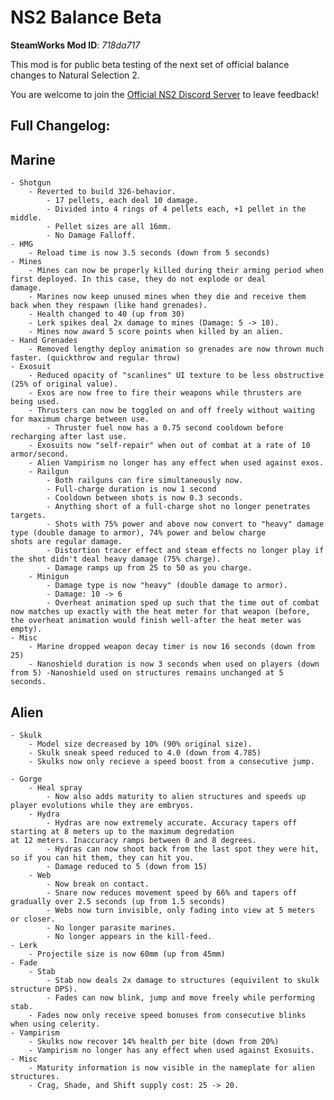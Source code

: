 # NS2 Balance Beta
**SteamWorks Mod ID**: *718da717*

This mod is for public beta testing of the next set of official balance changes to Natural Selection 2.

You are welcome to join the [Official NS2 Discord Server](discord.gg/ns2) to leave feedback!


## Full Changelog:
## Marine
    - Shotgun
        - Reverted to build 326-behavior.
            - 17 pellets, each deal 10 damage.
            - Divided into 4 rings of 4 pellets each, +1 pellet in the middle.
            - Pellet sizes are all 16mm.
            - No Damage Falloff.
    - HMG
        - Reload time is now 3.5 seconds (down from 5 seconds)
    - Mines
        - Mines can now be properly killed during their arming period when first deployed. In this case, they do not explode or deal               damage.
        - Marines now keep unused mines when they die and receive them back when they respawn (like hand grenades).
        - Health changed to 40 (up from 30)
        - Lerk spikes deal 2x damage to mines (Damage: 5 -> 10).
        - Mines now award 5 score points when killed by an alien.
    - Hand Grenades
        - Removed lengthy deploy animation so grenades are now thrown much faster. (quickthrow and regular throw)
    - Exosuit
        - Reduced opacity of "scanlines" UI texture to be less obstructive (25% of original value).
        - Exos are now free to fire their weapons while thrusters are being used.
        - Thrusters can now be toggled on and off freely without waiting for maximum charge between use.
            - Thruster fuel now has a 0.75 second cooldown before recharging after last use.
        - Exosuits now "self-repair" when out of combat at a rate of 10 armor/second.
        - Alien Vampirism no longer has any effect when used against exos.
        - Railgun
            - Both railguns can fire simultaneously now.
            - Full-charge duration is now 1 second
            - Cooldown between shots is now 0.3 seconds.
            - Anything short of a full-charge shot no longer penetrates targets.
            - Shots with 75% power and above now convert to "heavy" damage type (double damage to armor), 74% power and below charge                   shots are regular damage.
            - Distortion tracer effect and steam effects no longer play if the shot didn't deal heavy damage (75% charge).
            - Damage ramps up from 25 to 50 as you charge.
        - Minigun
            - Damage type is now "heavy" (double damage to armor).
            - Damage: 10 -> 6
            - Overheat animation sped up such that the time out of combat now matches up exactly with the heat meter for that weapon (before, the overheat animation would finish well-after the heat meter was empty).
    - Misc
        - Marine dropped weapon decay timer is now 16 seconds (down from 25)
        - Nanoshield duration is now 3 seconds when used on players (down from 5) -Nanoshield used on structures remains unchanged at 5           seconds.
## Alien
    - Skulk
        - Model size decreased by 10% (90% original size).
        - Skulk sneak speed reduced to 4.0 (down from 4.785)
        - Skulks now only recieve a speed boost from a consecutive jump.
        
    - Gorge
        - Heal spray
            - Now also adds maturity to alien structures and speeds up player evolutions while they are embryos.
        - Hydra
            - Hydras are now extremely accurate. Accuracy tapers off starting at 8 meters up to the maximum degredation                               at 12 meters. Inaccuracy ramps between 0 and 8 degrees.
            - Hydras can now shoot back from the last spot they were hit, so if you can hit them, they can hit you.
            - Damage reduced to 5 (down from 15)
        - Web
            - Now break on contact.
            - Snare now reduces movement speed by 66% and tapers off gradually over 2.5 seconds (up from 1.5 seconds)
            - Webs now turn invisible, only fading into view at 5 meters or closer.
            - No longer parasite marines.
            - No longer appears in the kill-feed.
    - Lerk
        - Projectile size is now 60mm (up from 45mm)
    - Fade
        - Stab
            - Stab now deals 2x damage to structures (equivilent to skulk structure DPS).
            - Fades can now blink, jump and move freely while performing stab.
        - Fades now only receive speed bonuses from consecutive blinks when using celerity.
    - Vampirism
        - Skulks now recover 14% health per bite (down from 20%)
        - Vampirism no longer has any effect when used against Exosuits.
    - Misc
        - Maturity information is now visible in the nameplate for alien structures.
        - Crag, Shade, and Shift supply cost: 25 -> 20.
